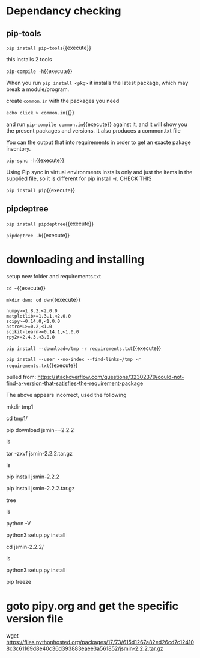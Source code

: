 # Dependancy checking 

## pip-tools

`pip install pip-tools`{{execute}}

this installs 2 tools

`pip-compile -h`{{execute}}

When you run `pip install <pkg>` it installs the latest package, which may break a module/program. 

create `common.in` with the packages you need

`echo click > common.in`{{}}

and run `pip-compile common.in`{{execute}} against it, and it will show you the present packages and versions. It also produces a common.txt file

You can the output that into requirements in order to get an exacte pakage inventory.

`pip-sync -h`{{execute}}

Using Pip sync in virtual environments installs only and just the items in the supplied file, so  it is different for pip install -r.  CHECK THIS

`pip install pip`{{execute}} 

## pipdeptree

`pip install pipdeptree`{{execute}}

`pipdeptree -h`{{execute}}



# downloading and installing

setup new folder and requirements.txt

`cd ~`{{execute}}

`mkdir dwn; cd dwn`{{execute}}

```
numpy>=1.8.2,<2.0.0
matplotlib>=1.3.1,<2.0.0
scipy>=0.14.0,<1.0.0
astroML>=0.2,<1.0
scikit-learn>=0.14.1,<1.0.0
rpy2>=2.4.3,<3.0.0
```

`pip install --download=/tmp -r requirements.txt`{{execute}}

`pip install --user --no-index --find-links=/tmp -r requirements.txt`{{execute}}


pulled from: https://stackoverflow.com/questions/32302379/could-not-find-a-version-that-satisfies-the-requirement-package

The above appears incorrect, used the following

mkdir tmp1

cd tmp1/

pip download jsmin==2.2.2

ls

tar -zxvf jsmin-2.2.2.tar.gz 

 ls

pip install jsmin-2.2.2

pip install jsmin-2.2.2.tar.gz 

 tree

ls

python -V

python3 setup.py install

 cd jsmin-2.2.2/

ls

python3 setup.py install

pip freeze 

# goto pipy.org and get the specific version file

wget https://files.pythonhosted.org/packages/17/73/615d1267a82ed26cd7c124108c3c61169d8e40c36d393883eaee3a561852/jsmin-2.2.2.tar.gz
  